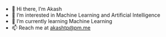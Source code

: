 - 👋 Hi there, I’m Akash
- 👀 I’m interested in Machine Learning and Artificial Intelligence
- 🌱 I’m currently learning Machine Learning
- 📫 Reach me at akashtp@pm.me

<!---
Akashtp/Akashtp is a ✨ special ✨ repository because its `README.md` (this file) appears on your GitHub profile.
You can click the Preview link to take a look at your changes.
--->
